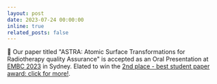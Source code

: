 ```yaml
---
layout: post
date: 2023-07-24 00:00:00
inline: true
related_posts: false
---
```


:scroll: Our paper titled "ASTRA: Atomic Surface Transformations for Radiotherapy quality Assurance" is accepted as an Oral Presentation at [EMBC 2023](http://embc.embs.org/2023/) in Sydney. Elated to win the [2nd place - best student paper award: click for more!](https://www.linkedin.com/posts/amithjkamath_future-healthcareleaders-embc23-activity-7090685279170093056-veiO?utm_source=share).